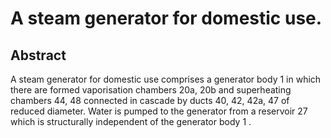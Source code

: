 # A steam generator for domestic use.

## Abstract
A steam generator for domestic use comprises a generator body 1 in which there are formed vaporisation chambers 20a, 20b and superheating chambers 44, 48 connected in cascade by ducts 40, 42, 42a, 47 of reduced diameter. Water is pumped to the generator from a reservoir 27 which is structurally independent of the generator body 1 .